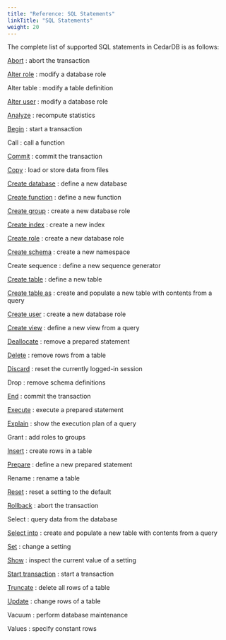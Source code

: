 ```yaml
---
title: "Reference: SQL Statements"
linkTitle: "SQL Statements"
weight: 20
---
```


The complete list of supported SQL statements in CedarDB is as follows:

[Abort](/docs/references/sqlreference/transaction)
: abort the transaction

[Alter role](alterrole)
: modify a database role

Alter table
: modify a table definition

[Alter user](alterrole)
: modify a database role

[Analyze](analyze)
: recompute statistics

[Begin](/docs/references/sqlreference/transaction)
: start a transaction

Call
: call a function

[Commit](/docs/references/sqlreference/transaction)
: commit the transaction

[Copy](copy)
: load or store data from files

[Create database](createdb)
: define a new database

[Create function](createfunction)
: define a new function

[Create group](createrole)
: create a new database role

[Create index](createindex)
: create a new index

[Create role](createrole)
: create a new database role

[Create schema](createschema)
: create a new namespace 

Create sequence
: define a new sequence generator

[Create table](createtable)
: define a new table

[Create table as](createtableas)
: create and populate a new table with contents from a query

[Create user](createrole)
: create a new database role

[Create view](createview)
: define a new view from a query

[Deallocate](/docs/references/advanced/prepare)
: remove a prepared statement

[Delete](delete)
: remove rows from a table

[Discard](discard)
: reset the currently logged-in session

Drop
: remove schema definitions

[End](/docs/references/sqlreference/transaction)
: commit the transaction

[Execute](/docs/references/advanced/prepare)
: execute a prepared statement

[Explain](explain)
: show the execution plan of a query

Grant
: add roles to groups

[Insert](insert)
: create rows in a table

[Prepare](/docs/references/advanced/prepare)
: define a new prepared statement

Rename
: rename a table

[Reset](settings)
: reset a setting to the default

[Rollback](/docs/references/sqlreference/transaction)
: abort the transaction

Select
: query data from the database

[Select into](createtableas)
: create and populate a new table with contents from a query

[Set](settings)
: change a setting

[Show](settings)
: inspect the current value of a setting

[Start transaction](/docs/references/sqlreference/transaction)
: start a transaction

[Truncate](truncate)
: delete all rows of a table

[Update](update)
: change rows of a table

Vacuum
: perform database maintenance

Values
: specify constant rows
